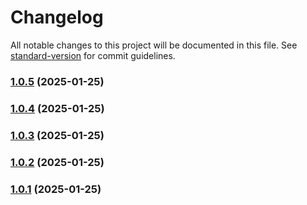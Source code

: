 # Changelog

All notable changes to this project will be documented in this file. See [standard-version](https://github.com/conventional-changelog/standard-version) for commit guidelines.

### [1.0.5](https://github.com/ZeynalliZeynal/everest-ui/compare/v1.5.0...v1.0.5) (2025-01-25)

### [1.0.4](https://github.com/ZeynalliZeynal/everest-ui/compare/v1.5.0...v1.0.4) (2025-01-25)

### [1.0.3](https://github.com/ZeynalliZeynal/everest-ui/compare/v1.5.0...v1.0.3) (2025-01-25)

### [1.0.2](https://github.com/ZeynalliZeynal/everest-ui/compare/v1.4.0...v1.0.2) (2025-01-25)

### [1.0.1](https://github.com/ZeynalliZeynal/everest-ui/compare/v1.3.0...v1.0.1) (2025-01-25)

